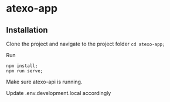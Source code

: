 # atexo-app

## Installation

Clone the project and navigate to the project folder
`cd atexo-app;`

Run

```
npm install;
npm run serve;
```

Make sure atexo-api is running.

Update .env.development.local accordingly
